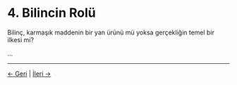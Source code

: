 # 4. Bilincin Rolü

Bilinç, karmaşık maddenin bir yan ürünü mü yoksa gerçekliğin temel bir ilkesi mi?

...

---
<div class="navigation-links">
<a href="03_Gerçekliğin_Yapısı.md" class="nav-link prev-link">← Geri</a> | <a href="05_Neden_Burada_Bilinçli_Varlıklarız.md" class="nav-link next-link">İleri →</a>
</div>
